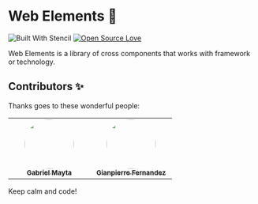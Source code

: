 # Web Elements 💎
![Built With Stencil](https://bit.ly/35Ak8QP)
[![Open Source Love](https://badges.frapsoft.com/os/mit/mit.svg?v=102)](https://github.com/ellerbrock/open-source-badge/)

Web Elements is a library of cross components that works with framework or technology.

## Contributors ✨

Thanks goes to these wonderful people:

<table>
  <tr>
    <td align="center" style="width: 150px;">
      <a href="https://github.com/grandemayta">
        <img src="https://avatars.githubusercontent.com/u/6887120?v=3" width="100px" style="border-radius:50%;" />
        <br />
        <sub>
          <b>Gabriel Mayta</b>
        </sub>
      </a>
    </td>
    <td align="center" style="width: 150px;">
      <a href="https://github.com/G1anpierre">
        <img src="https://avatars.githubusercontent.com/u/22327132?v=3" width="100px" style="border-radius:50%;" />
        <br />
        <sub>
          <b>Gianpierre Fernandez</b>
        </sub>
      </a>
    </td>
  </tr>
</table>

Keep calm and code!
